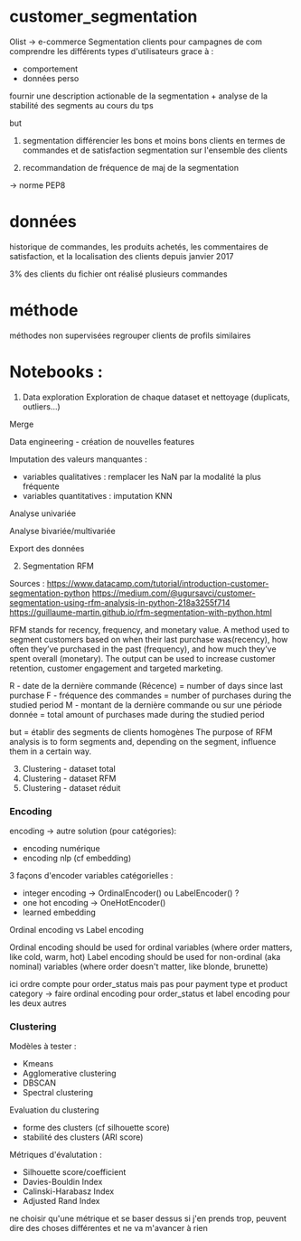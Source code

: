 # customer_segmentation

Olist -> e-commerce
Segmentation clients pour campagnes de com
comprendre les différents types d'utilisateurs grace à :
- comportement
- données perso

fournir une description actionable de la segmentation + analyse de la stabilité des segments au cours du tps

but

1) segmentation
différencier les bons et moins bons clients en termes de commandes et de satisfaction
segmentation sur l'ensemble des clients

2) recommandation de fréquence de maj de la segmentation


-> norme PEP8

# données
historique de commandes, les produits achetés, les commentaires de satisfaction, et la
localisation des clients depuis janvier 2017

3% des clients du fichier ont réalisé plusieurs commandes

# méthode

méthodes non supervisées
regrouper clients de profils similaires

# Notebooks : 
1) Data exploration
Exploration de chaque dataset et nettoyage (duplicats, outliers...)

Merge

Data engineering - création de nouvelles features

Imputation des valeurs manquantes :
- variables qualitatives : remplacer les NaN par la modalité la plus fréquente
- variables quantitatives : imputation KNN

Analyse univariée

Analyse bivariée/multivariée

Export des données


2) Segmentation RFM

Sources : 
https://www.datacamp.com/tutorial/introduction-customer-segmentation-python
https://medium.com/@ugursavci/customer-segmentation-using-rfm-analysis-in-python-218a3255f714
https://guillaume-martin.github.io/rfm-segmentation-with-python.html

RFM stands for recency, frequency, and monetary value. A method used to segment customers based on when their
last purchase was(recency), how often they’ve purchased in the past (frequency), and how much they’ve spent
overall (monetary). The output can be used to increase customer retention, customer engagement and targeted
marketing.

R - date de la dernière commande (Récence) = number of days since last purchase
F - fréquence des commandes = number of purchases during the studied period
M - montant de la dernière commande ou sur une période donnée = total amount of purchases made during the studied period

but = établir des segments de clients homogènes
The purpose of RFM analysis is to form segments and, depending on the segment, influence them in a certain way.

3) Clustering - dataset total
4) Clustering - dataset RFM
5) Clustering - dataset réduit

### Encoding

encoding -> autre solution (pour catégories):
- encoding numérique
- encoding nlp (cf embedding)

3 façons d'encoder variables catégorielles :

- integer encoding -> OrdinalEncoder() ou LabelEncoder() ?
- one hot encoding -> OneHotEncoder()
- learned embedding

Ordinal encoding vs Label encoding

Ordinal encoding should be used for ordinal variables (where order matters, like cold, warm, hot)
Label encoding should be used for non-ordinal (aka nominal) variables (where order doesn't matter, like blonde, brunette)

ici ordre compte pour order_status mais pas pour payment type et product category
-> faire ordinal encoding pour order_status et label encoding pour les deux autres

### Clustering

Modèles à tester :

- Kmeans
- Agglomerative clustering
- DBSCAN
- Spectral clustering

Evaluation du clustering

- forme des clusters (cf silhouette score)
- stabilité des clusters (ARI score)

Métriques d'évalutation :

- Silhouette score/coefficient
- Davies-Bouldin Index
- Calinski-Harabasz Index
- Adjusted Rand Index

ne choisir qu'une métrique et se baser dessus
si j'en prends trop, peuvent dire des choses différentes et ne va m'avancer à rien